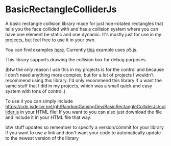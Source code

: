 # BasicRectangleColliderJs
A basic rectangle collision library made for just non-rotated rectangles that tells you the face collided with and has a collision system where you can have one element be static and one dynamic. It's mostly just for use in my projects, but feel free to use it in your own.

You can find examples [here](https://github.com/RandomGamingDev/BasicRectangleColliderJs/tree/main/examples). Currently [this](https://github.com/RandomGamingDev/BasicRectangleColliderJs/blob/main/examples/sketch.js) example uses p5.js.

This library supports drawing the collision box for debug purposes.

(btw the only reason I use this in my projects is for the control and because I don't need anything more complex, but for a lot of projects I wouldn't recommend using this library. I'd only recommend this library if u want the same stuff that I did in my projects, which was a small quick and easy system with tons of control.)

To use it you can simply include https://cdn.jsdelivr.net/gh/RandomGamingDev/BasicRectangleColliderJs/collider.js in your HTML file! If you want to you can also just download the file and include it in your HTML file that way.

btw stuff updates so remember to specify a version/commit for your library if you want to use a link and don't want your code to automatically update to the newest version of the library
